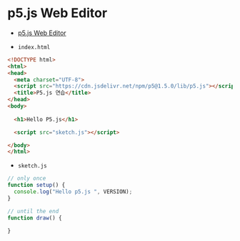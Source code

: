 # p5.js Web Editor

- [p5.js Web Editor](https://editor.p5js.org/)

- `index.html`

```html
<!DOCTYPE html>
<html>
<head>
  <meta charset="UTF-8">
  <script src="https://cdn.jsdelivr.net/npm/p5@1.5.0/lib/p5.js"></script>
  <title>P5.js 연습</title>
</head>
<body>
  
  <h1>Hello P5.js</h1>

  <script src="sketch.js"></script>

</body>
</html>
```


- `sketch.js`

```javascript
// only once
function setup() {
  console.log("Hello p5.js ", VERSION);
}

// until the end
function draw() {

}
```
